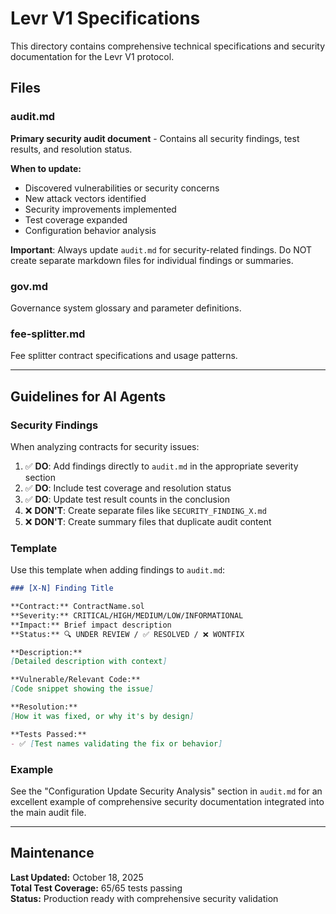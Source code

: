 # Levr V1 Specifications

This directory contains comprehensive technical specifications and security documentation for the Levr V1 protocol.

## Files

### audit.md
**Primary security audit document** - Contains all security findings, test results, and resolution status.

**When to update:**
- Discovered vulnerabilities or security concerns
- New attack vectors identified
- Security improvements implemented
- Test coverage expanded
- Configuration behavior analysis

**Important**: Always update `audit.md` for security-related findings. Do NOT create separate markdown files for individual findings or summaries.

### gov.md
Governance system glossary and parameter definitions.

### fee-splitter.md
Fee splitter contract specifications and usage patterns.

---

## Guidelines for AI Agents

### Security Findings

When analyzing contracts for security issues:

1. ✅ **DO**: Add findings directly to `audit.md` in the appropriate severity section
2. ✅ **DO**: Include test coverage and resolution status
3. ✅ **DO**: Update test result counts in the conclusion
4. ❌ **DON'T**: Create separate files like `SECURITY_FINDING_X.md`
5. ❌ **DON'T**: Create summary files that duplicate audit content

### Template

Use this template when adding findings to `audit.md`:

```markdown
### [X-N] Finding Title

**Contract:** ContractName.sol  
**Severity:** CRITICAL/HIGH/MEDIUM/LOW/INFORMATIONAL  
**Impact:** Brief impact description  
**Status:** 🔍 UNDER REVIEW / ✅ RESOLVED / ❌ WONTFIX

**Description:**
[Detailed description with context]

**Vulnerable/Relevant Code:**
[Code snippet showing the issue]

**Resolution:**
[How it was fixed, or why it's by design]

**Tests Passed:**
- ✅ [Test names validating the fix or behavior]
```

### Example

See the "Configuration Update Security Analysis" section in `audit.md` for an excellent example of comprehensive security documentation integrated into the main audit file.

---

## Maintenance

**Last Updated:** October 18, 2025  
**Total Test Coverage:** 65/65 tests passing  
**Status:** Production ready with comprehensive security validation

